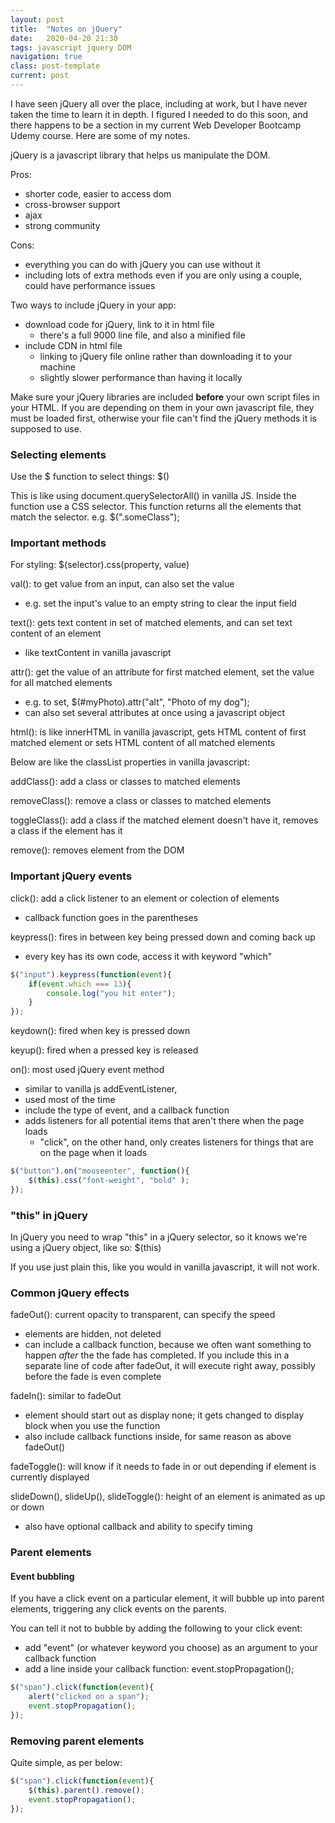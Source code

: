 ```yaml
---
layout: post
title:  "Notes on jQuery"
date:   2020-04-20 21:30
tags: javascript jquery DOM
navigation: true
class: post-template
current: post
---
```


I have seen jQuery all over the place, including at work, but I have never taken the time to learn it in depth.  I figured I needed to do this soon, and there happens to be a section in my current Web Developer Bootcamp Udemy course. Here are some of my notes.

jQuery is a javascript library that helps us manipulate the DOM.

Pros:
- shorter code, easier to access dom
- cross-browser support
- ajax
- strong community

Cons:
- everything you can do with jQuery you can use without it
- including lots of extra methods even if you are only using a couple, could have performance issues

Two ways to include jQuery in your app:
- download code for jQuery, link to it in html file
    - there's a full 9000 line file, and also a minified file
- include CDN in html file
    - linking to jQuery file online rather than downloading it to your machine
    - slightly slower performance than having it locally

Make sure your jQuery libraries are included <strong>before</strong> your own script files in your HTML. If you are depending on them in your own javascript file, they must be loaded first, otherwise your file can't find the jQuery methods it is supposed to use.

### Selecting elements

Use the $ function to select things:  $()

This is like using document.querySelectorAll() in vanilla JS. Inside the function use a CSS selector. This function returns all the elements that match the selector. e.g. $(".someClass");

### Important methods

For styling: $(selector).css(property, value)

val(): to get value from an input, can also set the value
- e.g. set the input's value to an empty string to clear the input field

text(): gets text content in set of matched elements, and can set text content of an element
- like textContent in vanilla javascript

attr(): get the value of an attribute for first matched element, set the value for all matched elements
- e.g. to set,  $(#myPhoto).attr("alt", "Photo of my dog");
- can also set several attributes at once using a javascript object

html(): is like innerHTML in vanilla javascript, gets HTML content of first matched element or sets HTML content of all matched elements

Below are like the classList properties in vanilla javascript:

addClass(): add a class or classes to matched elements

removeClass(): remove a class or classes to matched elements

toggleClass(): add a class if the matched element doesn't have it, removes a class if the element has it

remove(): removes element from the DOM

### Important jQuery events

click(): add a click listener to an element or colection of elements
- callback function goes in the parentheses

keypress(): fires in between key being pressed down and coming back up
- every key has its own code, access it with keyword "which"

```js
$("input").keypress(function(event){
    if(event.which === 13){
        console.log("you hit enter");
    }
});
```


keydown(): fired when key is pressed down

keyup(): fired when a pressed key is released

on(): most used jQuery event method
- similar to vanilla js addEventListener, 
- used most of the time
- include the type of event, and a callback function
- adds listeners for all potential items that aren't there when the page loads
    - "click", on the other hand, only creates listeners for things that are on the page when it loads

```js
$("button").on("mouseenter", function(){
    $(this).css("font-weight", "bold" );
});
```

### "this" in jQuery

In jQuery you need to wrap "this" in a jQuery selector, so it knows we're using a jQuery object, like so:  $(this)

If you use just plain this, like you would in vanilla javascript, it will not work.


### Common jQuery effects

fadeOut(): current opacity to transparent, can specify the speed
- elements are hidden, not deleted
- can include a callback function, because we often want something to happen <em>after</em> the the fade has completed. If you include this in a separate line of code after fadeOut, it will execute right away, possibly before the fade is even complete

fadeIn(): similar to fadeOut
- element should start out as display none; it gets changed to display block when you use the function
- also include callback functions inside, for same reason as above fadeOut()

fadeToggle(): will know if it needs to fade in or out depending if element is currently displayed

slideDown(), slideUp(), slideToggle(): height of an element is animated as up or down
- also have optional callback and ability to specify timing

### Parent elements

#### Event bubbling

If you have a click event on a particular element, it will bubble up into parent elements, triggering any click events on the parents.

You can tell it not to bubble by adding the following to your click event:
- add "event" (or whatever keyword you choose) as an argument to your callback function
- add a line inside your callback function: event.stopPropagation();

```js
$("span").click(function(event){
    alert("clicked on a span");
    event.stopPropagation();
});
```

### Removing parent elements

Quite simple, as per below:

```js
$("span").click(function(event){
    $(this).parent().remove();
    event.stopPropagation();
});
```



